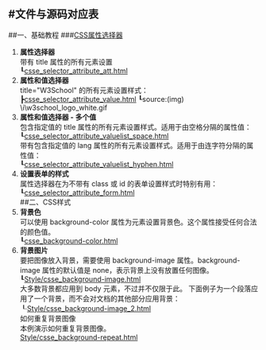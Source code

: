 #文件与源码对应表
-----------------
##一、基础教程
###[CSS属性选择器](http://www.w3school.com.cn/css/css_syntax_attribute_selector.asp)  
1. **属性选择器**  
带有 title 属性的所有元素设置  
┖[csse_selector_attribute_att.html](Base/csse_selector_attribute_att.html)
2.  **属性和值选择器**  
title="W3School" 的所有元素设置样式：  
┣[csse_selector_attribute_value.html](Base/csse_selector_attribute_value.html)
┖source:(img) \i\w3school_logo_white.gif
3. **属性和值选择器 - 多个值**  
包含指定值的 title 属性的所有元素设置样式。适用于由空格分隔的属性值：  
┖[csse_selector_attribute_valuelist_space.html](Base/csse_selector_attribute_valuelist_space.html)  
带有包含指定值的 lang 属性的所有元素设置样式。适用于由连字符分隔的属性值：  
┖[csse_selector_attribute_valuelist_hyphen.html](Base/csse_selector_attribute_valuelist_hyphen.html)
4. **设置表单的样式**  
属性选择器在为不带有 class 或 id 的表单设置样式时特别有用：  
┖[csse_selector_attribute_form.html](Base/csse_selector_attribute_form.html)  
##二、CSS样式
1. **背景色**  
可以使用 background-color 属性为元素设置背景色。这个属性接受任何合法的颜色值。  
┖[csse_background-color.html](Style/csse_background-color.html)
2. **背景图片**  
要把图像放入背景，需要使用 background-image 属性。background-image 属性的默认值是 none，表示背景上没有放置任何图像。  
┖[Style/csse_background-image.html](Style/csse_background-image.html)  
大多数背景都应用到 body 元素，不过并不仅限于此。
下面例子为一个段落应用了一个背景，而不会对文档的其他部分应用背景：
┖[Style/csse_background-image_2.html](Style/csse_background-image_2.html)  
如何重复背景图像  
本例演示如何重复背景图像。  
[Style/csse_background-repeat.html](Style/csse_background-repeat.html)  
